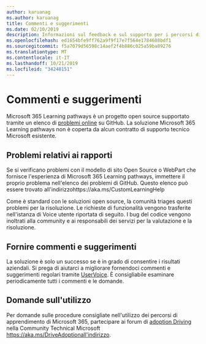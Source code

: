 ```yaml
---
author: karuanag
ms.author: karuanag
title: Commenti e suggerimenti
ms.date: 02/10/2019
description: Informazioni sul feedback e sul supporto per i percorsi di apprendimento di Microsoft 365
ms.openlocfilehash: ed1654bfe9ff762a9f9f17e7f564e1784608bdf1
ms.sourcegitcommit: f5a7079d56598c14aef2f4b886c025a59ba89276
ms.translationtype: MT
ms.contentlocale: it-IT
ms.lasthandoff: 10/21/2019
ms.locfileid: "34248151"
---
```

# <a name="feedback-and-support"></a>Commenti e suggerimenti

Microsoft 365 Learning pathways è un progetto open source supportato tramite un elenco di [problemi online](https://aka.ms/CustomLearningHelp) su GitHub. La soluzione Microsoft 365 Learning pathways non è coperta da alcun contratto di supporto tecnico Microsoft esistente.  

## <a name="report-issues"></a>Problemi relativi ai rapporti

Se si verificano problemi con il modello di sito Open Source o WebPart che fornisce l'esperienza di Microsoft 365 Learning pathways, immettere il proprio problema nell'elenco dei problemi di GitHub.  Questo elenco può essere trovato all'indirizzohttps://aka.ms/CustomLearningHelp  

Come è standard con le soluzioni open source, la comunità triages questi problemi per la risoluzione. Le richieste di funzionalità vengono trasferite nell'istanza di Voice utente riportata di seguito. I bug del codice vengono inoltrati alla community e ai responsabili dei servizi per la valutazione e la risoluzione.  

## <a name="provide-us-feedback"></a>Fornire commenti e suggerimenti

La soluzione è solo un successo se è in grado di consentire i risultati aziendali.  Si prega di aiutarci a migliorare fornendoci commenti e suggerimenti regolari tramite [UserVoice](https://microsoftteams.uservoice.com/forums/913429-learning-solutions).  È consigliabile esaminare periodicamente tutti i commenti e le domande.

## <a name="usage-questions"></a>Domande sull'utilizzo

Per domande sulle procedure consigliate nell'utilizzo dei percorsi di apprendimento di Microsoft 365, partecipare ai forum di [adoption Driving](https://aka.ms/DriveAdoption) nella Community Technical Microsoft https://aka.ms/DriveAdoptionall'indirizzo. 

